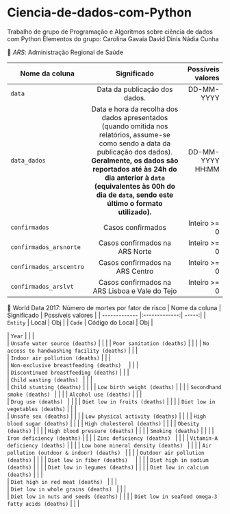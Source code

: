 # Ciencia-de-dados-com-Python
Trabalho de grupo de Programação e Algoritmos sobre ciência de dados com Python
Elementos do grupo:
Carolina Gavaia
David Dinis
Nádia Cunha


📝 _ARS_: Administração Regional de Saúde 

| Nome da coluna        | Significado           | Possíveis valores  |
| ------------- |:-------------:| -----:|
| `data` | Data da publicação dos dados. | DD-MM-YYYY |
| `data_dados` | Data e hora da recolha dos dados apresentados (quando omitida nos relatórios, assume-se como sendo a data da publicação dos dados). **Geralmente, os dados são reportados até às 24h do dia anterior à `data` (equivalentes às 00h do dia de `data`, sendo este último o formato utilizado).** | DD-MM-YYYY HH:MM|
| `confirmados` | Casos confirmados      | Inteiro >= 0 |
| `confirmados_arsnorte` | Casos confirmados na ARS Norte      | Inteiro >= 0 |
| `confirmados_arscentro` | Casos confirmados na ARS Centro      | Inteiro >= 0 |
| `confirmados_arslvt` | Casos confirmados na ARS Lisboa e Vale do Tejo      | Inteiro >= 0 |

📝 World Data 2017: Número de mortes por fator de risco
| Nome da coluna        | Significado           | Possíveis valores  |
| ------------- |:-------------:| -----:|
| `Entity` | Local      | Obj |
| `Code` |    Código do Local     | Obj |

| `Year` |         | |         
| `Unsafe water source (deaths)` |            |    |
| `Poor sanitation (deaths)` | |         |
| `No access to handwashing facility (deaths)` | | |         
| `Indoor air pollution (deaths)` | | |         
| `Non-exclusive breastfeeding (deaths)  ` | | |         
| `Discontinued breastfeeding (deaths)` | | |         
| `Child wasting (deaths) ` | |         |                                          
| `Child stunting (deaths)` | |         |
| `Low birth weight (deaths)` | |         |
| `Secondhand smoke (deaths) ` | |         |
| `Alcohol use (deaths)` |  |         |                      
| `Drug use (deaths) ` | |         |
| `Diet low in fruits (deaths)` | |         |
| `Diet low in vegetables (deaths)` |     |         |                                      
| `Unsafe sex (deaths)` | |         |
| `Low physical activity (deaths)` | |         |
| `High blood sugar (deaths)` | |         |
| `High cholesterol (deaths)` | |         |
| `Obesity (deaths)` | |         |
| `High blood pressure (deaths)` | |         |
| `Smoking (deaths)` | |         |
| `Iron deficiency (deaths)` | |         |
| `Zinc deficiency (deaths) ` | |         |
| `Vitamin-A deficiency (deaths)` | |         |
| `Low bone mineral density (deaths) ` | |         |
| `Air pollution (outdoor & indoor) (deaths) ` | |         |
| `Outdoor air pollution (deaths)` | |         |
| `Diet low in fiber (deaths)  ` | |         |
| `Diet high in sodium (deaths)` | |         |
| `Diet low in legumes (deaths)` | |         |
| `Diet low in calcium (deaths)` |   |         |                                                                      
| `Diet high in red meat (deaths) ` |       |         |                
| `Diet low in whole grains (deaths) ` |     |         |              
| `Diet low in nuts and seeds (deaths)` |          |         |
| `Diet low in seafood omega-3 fatty acids (deaths)` |     |         |                                       
                                                                                                           

